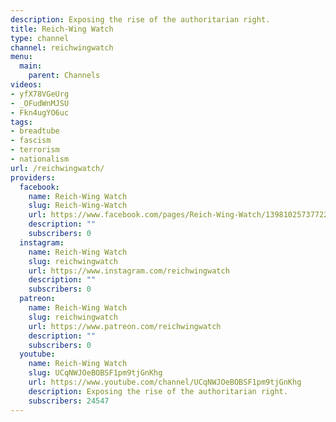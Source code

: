 ```yaml
---
description: Exposing the rise of the authoritarian right.
title: Reich-Wing Watch
type: channel
channel: reichwingwatch
menu:
  main:
    parent: Channels
videos:
- yfX78VGeUrg
- _OFudWnMJSU
- Fkn4ugYO6uc
tags:
- breadtube
- fascism
- terrorism
- nationalism
url: /reichwingwatch/
providers:
  facebook:
    name: Reich-Wing Watch
    slug: Reich-Wing-Watch
    url: https://www.facebook.com/pages/Reich-Wing-Watch/1398102573772277
    description: ""
    subscribers: 0
  instagram:
    name: Reich-Wing Watch
    slug: reichwingwatch
    url: https://www.instagram.com/reichwingwatch
    description: ""
    subscribers: 0
  patreon:
    name: Reich-Wing Watch
    slug: reichwingwatch
    url: https://www.patreon.com/reichwingwatch
    description: ""
    subscribers: 0
  youtube:
    name: Reich-Wing Watch
    slug: UCqNWJOeBOBSF1pm9tjGnKhg
    url: https://www.youtube.com/channel/UCqNWJOeBOBSF1pm9tjGnKhg
    description: Exposing the rise of the authoritarian right.
    subscribers: 24547
---
```


